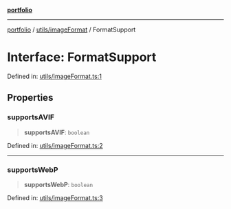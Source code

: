 [**portfolio**](../../../README.md)

***

[portfolio](../../../modules.md) / [utils/imageFormat](../README.md) / FormatSupport

# Interface: FormatSupport

Defined in: [utils/imageFormat.ts:1](https://github.com/tnorlund/Portfolio/blob/2543eeb40a5e6c83890983342b6e4d50a7a56c54/portfolio/utils/imageFormat.ts#L1)

## Properties

### supportsAVIF

> **supportsAVIF**: `boolean`

Defined in: [utils/imageFormat.ts:2](https://github.com/tnorlund/Portfolio/blob/2543eeb40a5e6c83890983342b6e4d50a7a56c54/portfolio/utils/imageFormat.ts#L2)

***

### supportsWebP

> **supportsWebP**: `boolean`

Defined in: [utils/imageFormat.ts:3](https://github.com/tnorlund/Portfolio/blob/2543eeb40a5e6c83890983342b6e4d50a7a56c54/portfolio/utils/imageFormat.ts#L3)
